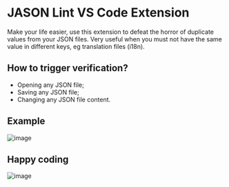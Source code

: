 # JASON Lint VS Code Extension

Make your life easier, use this extension to defeat the horror of duplicate values from your JSON files.
Very useful when you must not have the same value in different keys, eg translation files (i18n).

## How to trigger verification?

- Opening any JSON file;
- Saving any JSON file;
- Changing any JSON file content.

## Example

![image](https://github.com/LeonardoPizzoquero/jason-lint/main/images/example.png)


## Happy coding

![image](https://github.com/LeonardoPizzoquero/jason-lint/main/images/happy-13.gif)